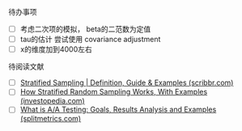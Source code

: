 待办事项

- [ ] 考虑二次项的模拟， beta的二范数为定值
- [ ] tau的估计 尝试使用 covariance adjustment
- [ ] x的维度加到4000左右

待阅读文献

- [ ] [Stratified Sampling | Definition, Guide &amp; Examples (scribbr.com)](https://www.scribbr.com/methodology/stratified-sampling/)
- [ ] [How Stratified Random Sampling Works, With Examples (investopedia.com)](https://www.investopedia.com/terms/stratified_random_sampling.asp#:~:text=Key%20Takeaways%201%20Stratified%20random%20sampling%20allows%20researchers,entire%20population%20into%20homogeneous%20groups%20called%20strata.%20%E6%9B%B4%E5%A4%9A%E9%A1%B9%E7%9B%AE)
- [ ] [What is A/A Testing: Goals, Results Analysis and Examples (splitmetrics.com)](https://splitmetrics.com/blog/guide-to-a-a-testing/#:~:text=A%2FA%20testing%20is%20the%20tactic%20of%20using%20a,the%20proof%20that%20the%20software%20is%20operating%20correctly.)
